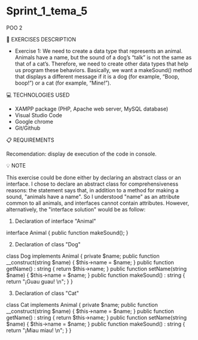 # Sprint_1_tema_5
POO 2

📄 EXERCISES DESCRIPTION

- Exercise 1: We need to create a data type that represents an animal. Animals have a name, but the sound of a dog’s “talk” is not the same as that of a cat’s. Therefore, we need to create other data types that help us program these behaviors. Basically, we want a makeSound() method that displays a different message if it is a dog (for example, “Boop, boop!”) or a cat (for example, “Mine!”).

💻 TECHNOLOGIES USED

- XAMPP package (PHP, Apache web server, MySQL database)
- Visual Studio Code
- Google chrome
- Git/Github

📋 REQUIREMENTS

Recomendation: display de execution of the code in console.

💡 NOTE

This exercise could be done either by declaring an abstract class or an interface. I chose to declare an abstract class for comprehensiveness reasons: the statement says that, in addition to a method for making a sound, "animals have a name". So I understood "name" as an attribute common to all animals, and interfaces cannot contain attributes. However, alternatively, the "interface solution" would be as follow:

1) Declaration of interface "Animal"

interface Animal {
    public function makeSound();
}

2) Declaration of class "Dog"

class Dog implements Animal {
    private $name;
    public function __construct(string $name) {
        $this->name = $name;
    }
    public function getName() : string {
        return $this->name;
    }
    public function setName(string $name) {
        $this->name = $name;
    }
    public function makeSound() : string {
        return "¡Guau guau! \n";
    }
}

3) Declaration of class "Cat"

class Cat implements Animal {
    private $name;
    public function __construct(string $name) {
        $this->name = $name;
    }
    public function getName() : string {
        return $this->name;
    }
    public function setName(string $name) {
        $this->name = $name;
    }
    public function makeSound() : string {
        return "¡Miau miau! \n";
    }
}

